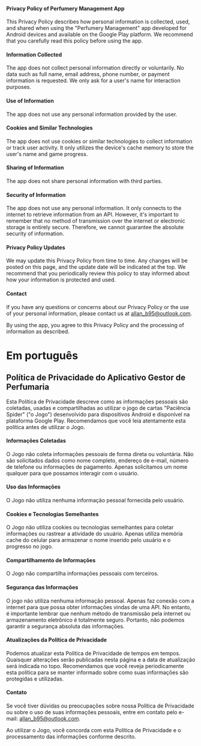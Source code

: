 
#### Privacy Policy of Perfumery Management App
This Privacy Policy describes how personal information is collected, used, and shared when using the "Perfumery Management" app developed for Android devices and available on the Google Play platform. We recommend that you carefully read this policy before using the app.

#### Information Collected
The app does not collect personal information directly or voluntarily. No data such as full name, email address, phone number, or payment information is requested. We only ask for a user's name for interaction purposes.

#### Use of Information
The app does not use any personal information provided by the user.

#### Cookies and Similar Technologies
The app does not use cookies or similar technologies to collect information or track user activity. It only utilizes the device's cache memory to store the user's name and game progress.

#### Sharing of Information
The app does not share personal information with third parties.

#### Security of Information
The app does not use any personal information. It only connects to the internet to retrieve information from an API. However, it's important to remember that no method of transmission over the internet or electronic storage is entirely secure. Therefore, we cannot guarantee the absolute security of information.

#### Privacy Policy Updates
We may update this Privacy Policy from time to time. Any changes will be posted on this page, and the update date will be indicated at the top. We recommend that you periodically review this policy to stay informed about how your information is protected and used.

#### Contact
If you have any questions or concerns about our Privacy Policy or the use of your personal information, please contact us at allan_b95@outlook.com.

By using the app, you agree to this Privacy Policy and the processing of information as described.

# Em português

## Política de Privacidade do Aplicativo Gestor de Perfumaria

Esta Política de Privacidade descreve como as informações pessoais são coletadas, usadas e compartilhadas ao utilizar o jogo de cartas "Paciência Spider" ("o Jogo") desenvolvido para dispositivos Android e disponível na plataforma Google Play. Recomendamos que você leia atentamente esta política antes de utilizar o Jogo.

#### Informações Coletadas
O Jogo não coleta informações pessoais de forma direta ou voluntária. Não são solicitados dados como nome completo, endereço de e-mail, número de telefone ou informações de pagamento. Apenas solicitamos um nome qualquer para que possamos interagir com o usuário.

#### Uso das Informações
O Jogo não utiliza nenhuma informação pessoal fornecida pelo usuário.

#### Cookies e Tecnologias Semelhantes
O Jogo não utiliza cookies ou tecnologias semelhantes para coletar informações ou rastrear a atividade do usuário. Apenas utiliza memória cache do celular para armazenar o nome inserido pelo usuário e o progresso no jogo.

#### Compartilhamento de Informações
O Jogo não compartilha informações pessoais com terceiros.

#### Segurança das Informações
O jogo não utiliza nenhuma informação pessoal. Apenas faz conexão com a internet para que possa obter informações vindas de uma API. No entanto, é importante lembrar que nenhum método de transmissão pela internet ou armazenamento eletrônico é totalmente seguro. Portanto, não podemos garantir a segurança absoluta das informações.

#### Atualizações da Política de Privacidade
Podemos atualizar esta Política de Privacidade de tempos em tempos. Quaisquer alterações serão publicadas nesta página e a data de atualização será indicada no topo. Recomendamos que você reveja periodicamente esta política para se manter informado sobre como suas informações são protegidas e utilizadas.

#### Contato
Se você tiver dúvidas ou preocupações sobre nossa Política de Privacidade ou sobre o uso de suas informações pessoais, entre em contato pelo e-mail: allan_b95@outlook.com.

Ao utilizar o Jogo, você concorda com esta Política de Privacidade e o processamento das informações conforme descrito.